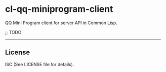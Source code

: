 # cl-qq-miniprogram-client

QQ Mini Program client for server API in Common Lisp.

;; TODO

-----------------------------------------------------------------
## License

ISC (See LICENSE file for details).

